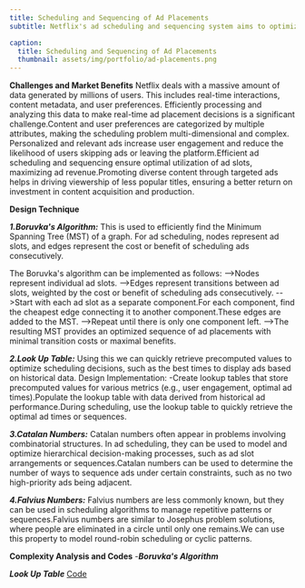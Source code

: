 ```yaml
---
title: Scheduling and Sequencing of Ad Placements
subtitle: Netflix's ad scheduling and sequencing system aims to optimize the placement of advertisements during streaming sessions to maximize user engagement and ad revenue. The system analyzes a variety of user data, such as viewing history, watch time, device type, and time of day, to tailor ad placements that are most likely to resonate with individual users. By delivering personalized and well-timed ads, Netflix ensures that ads are relevant and minimally intrusive.

caption:
  title: Scheduling and Sequencing of Ad Placements
  thumbnail: assets/img/portfolio/ad-placements.png
---
```

**Challenges and Market Benefits**
Netflix deals with a massive amount of data generated by millions of users. This includes real-time interactions, content metadata, and user preferences.
Efficiently processing and analyzing this data to make real-time ad placement decisions is a significant challenge.Content and user preferences are categorized by multiple attributes, making the scheduling problem multi-dimensional and complex.
Personalized and relevant ads increase user engagement and reduce the likelihood of users skipping ads or leaving the platform.Efficient ad scheduling and sequencing ensure optimal utilization of ad slots, maximizing ad revenue.Promoting diverse content through targeted ads helps in driving viewership of less popular titles, ensuring a better return on investment in content acquisition and production.

**Design Technique**

_**1.Boruvka's Algorithm:**_
This is used to efficiently find the Minimum Spanning Tree (MST) of a graph. For ad scheduling, nodes represent ad slots, and edges represent the cost or benefit of scheduling ads consecutively.

The Boruvka's algorithm can be implemented as follows:
-->Nodes represent individual ad slots.
-->Edges represent transitions between ad slots, weighted by the cost or benefit of scheduling ads consecutively.
-->Start with each ad slot as a separate component.For each component, find the cheapest edge connecting it to another component.These edges are added to the MST.
-->Repeat until there is only one component left.
-->The resulting MST provides an optimized sequence of ad placements with minimal transition costs or maximal benefits.

_**2.Look Up Table:**_
Using this we can quickly retrieve precomputed values to optimize scheduling decisions, such as the best times to display ads based on historical data.
Design Implementation:
-Create lookup tables that store precomputed values for various metrics (e.g., user engagement, optimal ad times).Populate the lookup table with data derived from historical ad performance.During scheduling, use the lookup table to quickly retrieve the optimal ad times or sequences.

_**3.Catalan Numbers:**_
Catalan numbers often appear in problems involving combinatorial structures. In ad scheduling, they can be used to model and optimize hierarchical decision-making processes, such as ad slot arrangements or sequences.Catalan numbers can be used to determine the number of ways to sequence ads under certain constraints, such as no two high-priority ads being adjacent.

_**4.Falvius Numbers:**_
Falvius numbers are less commonly known, but they can be used in scheduling algorithms to manage repetitive patterns or sequences.Falvius numbers are similar to Josephus problem solutions, where people are eliminated in a circle until only one remains.We can use this property to model round-robin scheduling or cyclic patterns.

 
**Complexity Analysis and Codes**
-**_Boruvka's Algorithm_**

**_Look Up Table_**
[Code](https://github.com/jiyapalrecha35/Google.github.io/blob/main/codes/lookupTable.cpp)


